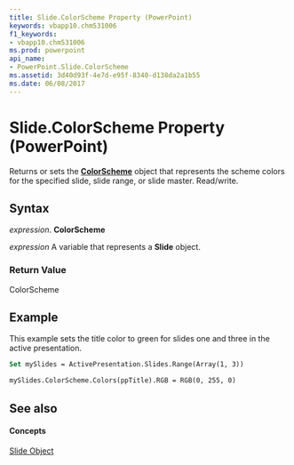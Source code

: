 ```yaml
---
title: Slide.ColorScheme Property (PowerPoint)
keywords: vbapp10.chm531006
f1_keywords:
- vbapp10.chm531006
ms.prod: powerpoint
api_name:
- PowerPoint.Slide.ColorScheme
ms.assetid: 3d40d93f-4e7d-e95f-8340-d138da2a1b55
ms.date: 06/08/2017
---
```



# Slide.ColorScheme Property (PowerPoint)

Returns or sets the **[ColorScheme](colorscheme-object-powerpoint.md)** object that represents the scheme colors for the specified slide, slide range, or slide master. Read/write.


## Syntax

 _expression_. **ColorScheme**

 _expression_ A variable that represents a **Slide** object.


### Return Value

ColorScheme


## Example

This example sets the title color to green for slides one and three in the active presentation.


```vb
Set mySlides = ActivePresentation.Slides.Range(Array(1, 3))

mySlides.ColorScheme.Colors(ppTitle).RGB = RGB(0, 255, 0)
```


## See also


#### Concepts


[Slide Object](slide-object-powerpoint.md)


